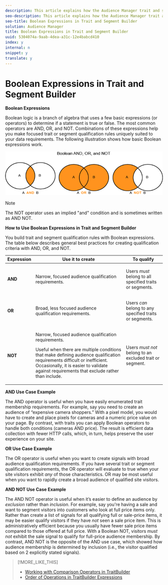 ```yaml
---
description: This article explains how the Audience Manager trait and segment tools use the Boolean expressions AND, OR, and NOT.
seo-description: This article explains how the Audience Manager trait and segment tools use the Boolean expressions AND, OR, and NOT.
seo-title: Boolean Expressions in Trait and Segment Builder
solution: Audience Manager
title: Boolean Expressions in Trait and Segment Builder
uuid: 5304074a-9aab-4dea-a31c-12e4babcd410
index: y
internal: n
snippet: y
translate: y
---
```


# Boolean Expressions in Trait and Segment Builder

**Boolean Expressions** 

Boolean logic is a branch of algebra that uses a few basic expressions (or operators) to determine if a statement is true or false. The most common operators are AND, OR, and NOT. Combinations of these expressions help you make focused trait or segment qualification rules uniquely suited to your data requirements. The following illustration shows how basic Boolean expressions work. 

![](assets/BooleanOverview_small.png) 
>[!NOTE]
>
>The NOT operator uses an implied "and" condition and is sometimes written as AND NOT.



**How to Use Boolean Expressions in Trait and Segment Builder** 

You build trait and segment qualification rules with Boolean expressions. The table below describes general best practices for creating qualification criteria with AND, OR, and NOT. 

<table id="table_C762872C98F54C4A86A2F1C840A86657">
 <thead>
  <tr>
   <th colname="col1" class="entry"> Expression </th>
   <th colname="col2" class="entry"> Use it to create </th>
   <th colname="col3" class="entry"> To qualify </th>
  </tr>
 </thead>
 <tbody>
  <tr>
   <td colname="col1"><p><b>AND</b></p></td>
   <td colname="col2"><p>Narrow, focused audience qualification requirements. </p></td>
   <td colname="col3"><p>Users <i>must</i> belong to all specified traits or segments. </p></td>
  </tr>
  <tr>
   <td colname="col1"><p><b>OR</b></p></td>
   <td colname="col2"><p>Broad, less focused audience qualification requirements. </p></td>
   <td colname="col3"><p>Users <i>can</i> belong to any specified traits or segments. </p></td>
  </tr>
  <tr>
   <td colname="col1"><p><b> NOT</b></p></td>
   <td colname="col2"><p>Narrow, focused audience qualification requirements. </p><p>Useful when there are multiple conditions that make defining audience qualification requirements difficult or inefficient. Occasionally, it is easier to validate against requirements that exclude rather than include. </p></td>
   <td colname="col3"><p>Users <i>must not</i> belong to an excluded trait or segment. </p></td>
  </tr>
 </tbody>
</table>

**AND Use Case Example** 

The AND operator is useful when you have easily enumerated trait membership requirements. For example, say you need to create an audience of “expensive camera shoppers.” With a pixel model, you would have to create and place pixels for cameras and a numeric price value on your page. By contrast, with traits you can apply Boolean operators to handle both conditions (cameras AND price). The result is efficient data collection with fewer HTTP calls, which, in turn, helps preserve the user experience on your site. 

**OR Use Case Example** 

The OR operator is useful when you want to create signals with broad audience qualification requirements. If you have several trait or segment qualification requirements, the OR operator will evaluate to true when your site visitors exhibit *any* of those characteristics. OR may be most useful when you want to rapidly create a broad audience of qualified site visitors. 

**AND NOT Use Case Example** 

The AND NOT operator is useful when it’s easier to define an audience by *exclusion* rather than *inclusion*. For example, say you're having a sale and want to segment visitors into customers who look at full price items only. Rather than create a list of signals for all qualifying full or sale-price items, it may be easier qualify visitors if they have *not* seen a sale price item. This is administratively efficient because you usually have fewer sale price items compared to those offered at full price. With a Boolean NOT, visitors *must not* exhibit the sale signal to qualify for full-price audience membership. By contrast, AND NOT is the opposite of the AND use case, which showed how audience membership is determined by inclusion (i.e., the visitor qualified based on 2 explicitly stated signals). 
>[!MORE_LIKE_THIS]
>
>* [ Working with Comparison Operators in TraitBuilder ](c_tb_comparison_operators.md#concept_1A1761AA403341D7B91C0E26DC4294F4)
>* [ Order of Operations in TraitBuilder Expressions ](c_tb_operator_precedence.md#concept_F8A8B8B8E4814A86B34493B104D44464)

